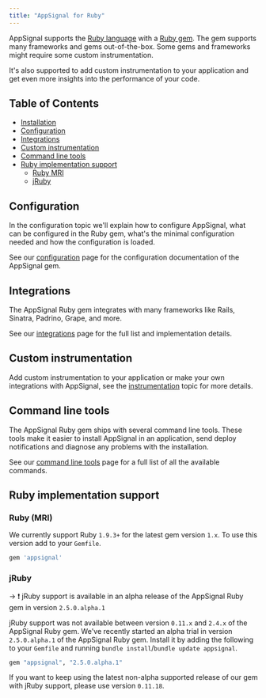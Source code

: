 ```yaml
---
title: "AppSignal for Ruby"
---
```


AppSignal supports the [Ruby language][ruby-lang] with a [Ruby
gem][appsignal-gem]. The gem supports many frameworks and gems out-of-the-box.
Some gems and frameworks might require some custom instrumentation.

It's also supported to add custom instrumentation to your application and get
even more insights into the performance of your code.

## Table of Contents

- [Installation](/ruby/installation.html)
- [Configuration](/ruby/configuration/index.html)
- [Integrations](/ruby/integrations/index.html)
- [Custom instrumentation](/ruby/instrumentation/index.html)
- [Command line tools](/ruby/command-line/index.html)
- [Ruby implementation support](#ruby-implementation-support)
  - [Ruby MRI](#ruby-mri)
  - [jRuby](#jruby)

## Configuration

In the configuration topic we'll explain how to configure AppSignal, what can
be configured in the Ruby gem, what's the minimal configuration needed and how
the configuration is loaded.

See our [configuration](/ruby/configuration/index.html) page for the
configuration documentation of the AppSignal gem.

## Integrations

The AppSignal Ruby gem integrates with many frameworks like Rails, Sinatra,
Padrino, Grape, and more.

See our [integrations](/ruby/integrations/index.html) page for the full list
and implementation details.

## Custom instrumentation

Add custom instrumentation to your application or make your own integrations
with AppSignal, see the [instrumentation](/ruby/instrumentation/index.html)
topic for more details.

## Command line tools

The AppSignal Ruby gem ships with several command line tools. These
tools make it easier to install AppSignal in an application, send deploy
notifications and diagnose any problems with the installation.

See our [command line tools](/ruby/command-line/index.html) page for a full
list of all the available commands.

## Ruby implementation support

### Ruby (MRI)

We currently support Ruby `1.9.3+` for the latest gem version `1.x`. To use
this version add to your `Gemfile`.

```ruby
gem 'appsignal'
```

### jRuby

-> ❗️ jRuby support is available in an alpha release of the AppSignal Ruby gem in version `2.5.0.alpha.1`

jRuby support was not available between version `0.11.x` and `2.4.x` of the AppSignal Ruby gem. We've recently started an alpha trial in version `2.5.0.alpha.1` of the AppSignal Ruby gem. Install it by adding the following to your `Gemfile` and running `bundle install`/`bundle update appsignal`.

```ruby
gem "appsignal", "2.5.0.alpha.1"
```

If you want to keep using the latest non-alpha supported release of our gem with jRuby support, please use version `0.11.18`.

[ruby-lang]: https://www.ruby-lang.org/
[appsignal-gem]: https://rubygems.org/gems/appsignal
